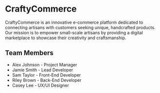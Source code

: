 # CraftyCommerce
CraftyCommerce is an innovative e-commerce platform dedicated to connecting artisans with customers seeking unique, handcrafted products. Our mission is to empower small-scale artisans by providing a digital marketplace to showcase their creativity and craftsmanship.

## Team Members

- Alex Johnson - Project Manager
- Jamie Smith - Lead Developer
- Sam Taylor - Front-End Developer
- Riley Brown - Back-End Developer
- Casey Lee - UX/UI Designer
